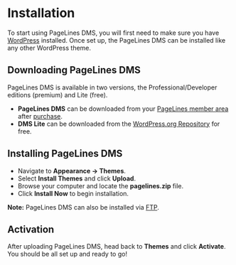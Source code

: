 # Installation #

To start using PageLines DMS, you will first need to make sure you have [WordPress](http://wordpress.org) installed. Once set up, the PageLines DMS can be installed like any other WordPress theme.

## Downloading PageLines DMS ##

PageLines DMS is available in two versions, the Professional/Developer editions (premium) and Lite (free).

* **PageLines DMS** can be downloaded from your [PageLines member area](https://www.pagelines.com/launchpad/member.php) after [purchase](https://www.pagelines.com/pricing/).
* **DMS Lite** can be downloaded from the [WordPress.org Repository](http://wordpress.org/) for free.

## Installing PageLines DMS ##

* Navigate to **Appearance &rarr; Themes**.
* Select **Install Themes** and click **Upload**.
* Browse your computer and locate the **pagelines.zip** file.
* Click **Install Now** to begin installation.

**Note:** PageLines DMS can also be installed via [FTP](http://codex.wordpress.org/Using_Themes#Adding_New_Themes_Manually_.28FTP.29).

## Activation ##

After uploading PageLines DMS, head back to **Themes** and click **Activate**. You should be all set up and ready to go!
